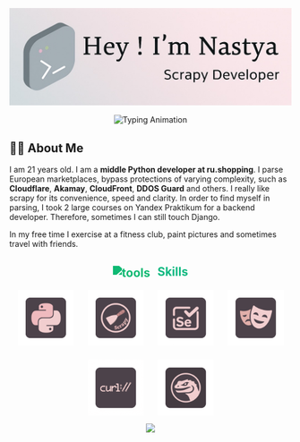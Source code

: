 <p align="center">
  <img src="./github-header-image.png" alt="Header">
</p>

<p align="center">
  <img src="https://readme-typing-svg.demolab.com?font=Quicksand&pause=1000&color=888888&center=true&vCenter=true&width=500&lines=Python+Developer;Scrapy+Developer;Parsing+Expert" alt="Typing Animation" />
</p>

## 👨‍💻 About Me

I am 21 years old. I am a **middle Python developer at ru.shopping**. I parse European marketplaces, bypass protections of varying complexity, such as **Cloudflare**, **Akamay**, **CloudFront**, **DDOS Guard** and others. I really like scrapy for its convenience, speed and clarity. In order to find myself in parsing, I took 2 large courses on Yandex Praktikum for a backend developer. Therefore, sometimes I can still touch Django.

In my free time I exercise at a fitness club, paint pictures and sometimes travel with friends.

<h2 align="center" style="color: #10B981;">
  <img src="https://cdn-icons-png.flaticon.com/512/126/126472.png" alt="tools" width="28" height="28" style="vertical-align: middle; margin-right: 8px; filter: invert(49%) sepia(96%) saturate(726%) hue-rotate(112deg) brightness(90%) contrast(88%);">
  Skills
</h2>

<p align="center" style="display: flex; justify-content: center; gap: 25px; flex-wrap: wrap;">
  <img src="./python.png" alt="Python" width="100" height="100"/>
  <img src="./scrapy.png" alt="Scrapy" width="100" height="100"/>
  <img src="./selenium.png" alt="Selenium" width="100" height="100"/>
  <img src="./playwright.png" alt="Playwright" width="100" height="100"/>
  <img src="./curl.png" alt="Curl" width="100" height="100"/>
  <img src="./camoufox.png" alt="Camoufox" width="100" height="100"/>
</p>

<p align="center">
  <img src="https://capsule-render.vercel.app/api?type=waving&height=100&section=footer&color=FFB6C1,AAAAAA" />
</p>
